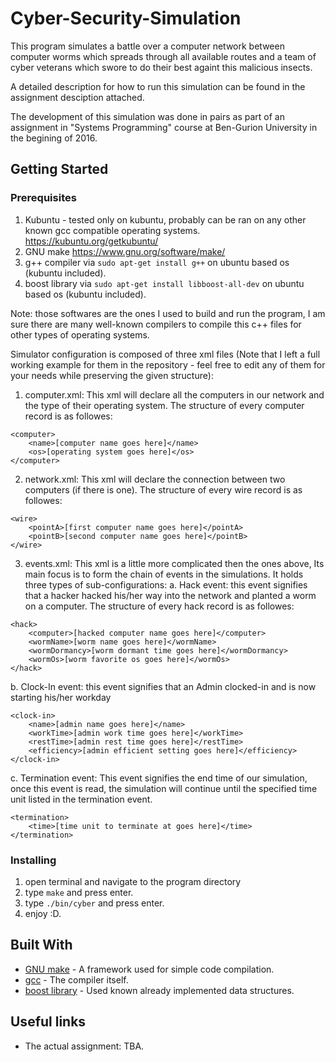# Cyber-Security-Simulation

This program simulates a battle over a computer network between computer worms which spreads through all available routes and a team of cyber veterans which swore to do their best againt this malicious insects.

A detailed description for how to run this simulation can be found in the assignment desciption attached.

The development of this simulation was done in pairs as part of an assignment in "Systems Programming" course at Ben-Gurion University in the begining of 2016.

## Getting Started
### Prerequisites

1. Kubuntu - tested only on kubuntu, probably can be ran on any other known gcc compatible operating systems.
	https://kubuntu.org/getkubuntu/
2. GNU make
	https://www.gnu.org/software/make/
3. g++ compiler
	via ```sudo apt-get install g++``` on ubuntu based os (kubuntu included).
4. boost library
	via ```sudo apt-get install libboost-all-dev``` on ubuntu based os (kubuntu included).

Note: those softwares are the ones I used to build and run the program, I am sure there are many well-known compilers to compile this c++ files for other types of operating systems.

Simulator configuration is composed of three xml files (Note that I left a full working example for them in the repository - feel free to edit any of them for your needs while preserving the given structure):
1. computer.xml: This xml will declare all the computers in our network and the type of their operating system.
The structure of every computer record is as followes:
```
<computer>
	<name>[computer name goes here]</name>
	<os>[operating system goes here]</os>
</computer>
```
2. network.xml: This xml will declare the connection between two computers (if there is one).
The structure of every wire record is as followes:
```
<wire>
	<pointA>[first computer name goes here]</pointA>
	<pointB>[second computer name goes here]</pointB>
</wire>
```
3. events.xml: This xml is a little more complicated then the ones above,
Its main focus is to form the chain of events in the simulations.
It holds three types of sub-configurations:
a. Hack event: this event signifies that a hacker hacked his/her way into the network and planted a worm on a computer.
The structure of every hack record is as followes:
```
<hack>
	<computer>[hacked computer name goes here]</computer>
	<wormName>[worm name goes here]</wormName>
	<wormDormancy>[worm dormant time goes here]</wormDormancy>
	<wormOs>[worm favorite os goes here]</wormOs>
</hack>
```
b. Clock-In event: this event signifies that an Admin clocked-in and is now starting his/her workday
```
<clock-in>
	<name>[admin name goes here]</name>
	<workTime>[admin work time goes here]</workTime>
	<restTime>[admin rest time goes here]</restTime>
	<efficiency>[admin efficient setting goes here]</efficiency>
</clock-in>
```
c. Termination event: This event signifies the end time of our simulation, once this event is read, the simulation will continue until the specified time unit listed in the termination event.
```
<termination>
	<time>[time unit to terminate at goes here]</time>
</termination>
```

### Installing

1. open terminal and navigate to the program directory
2. type `make` and press enter.
3. type `./bin/cyber` and press enter.
4. enjoy :D.

## Built With

* [GNU make](https://www.gnu.org/software/make/) - A framework used for simple code compilation.
* [gcc](https://gcc.gnu.org/) - The compiler itself.
* [boost library](http://www.boost.org/) - Used known already implemented data structures.

## Useful links

* The actual assignment: TBA.
